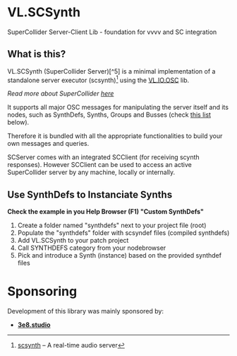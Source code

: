 # VL.SCSynth
SuperCollider Server-Client Lib - foundation for vvvv and SC integration

## What is this?

VL.SCSynth (SuperCollider Server)[^5] is a minimal implementation of a standalone server executor (scsynth)[^10] using the [VL.IO.OSC](https://github.com/vvvv/VL.IO.OSC) lib. 

<cite>Read more about SuperCollider [here](https://supercollider.github.io/)</cite>

It supports all major OSC messages for manipulating the server itself and its nodes, such as SynthDefs, Synths, Groups and Busses (check [this list](#scserver-options) below).

Therefore it is bundled with all the appropriate functionalities to build your own messages and queries.

SCServer comes with an integrated SCClient (for receiving scynth responses). However SCClient can be used to access an active SuperCollider server by any machine, locally or internally. 

[^10]: [scsynth](https://github.com/supercollider/supercollider/wiki/scsynth-development) – A real-time audio server

## Use SynthDefs to Instanciate Synths

<b>Check the example in you Help Browser (F1) "Custom SynthDefs"</b>

<ol>
<li>Create a folder named "synthdefs" next to your project file (root)</li>
<li>Populate the "synthdefs" folder with scsyndef files (compiled synthdefs)</li>
<li>Add VL.SCSynth to your patch project</li>
<li>Call SYNTHDEFS category from your nodebrowser</li>
<li>Pick and introduce a Synth (instance) based on the provided synthdef files</li>
</ol>

# Sponsoring

Development of this library was mainly sponsored by:

 - [<b>3e8.studio</b>](https://www.3e8.studio) 
<!-- ![](/img/3e8_logo_dark.png) -->







